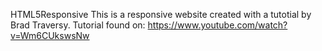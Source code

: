 HTML5Responsive
This is a responsive website created with a tutotial by Brad Traversy.
Tutorial found on: https://www.youtube.com/watch?v=Wm6CUkswsNw